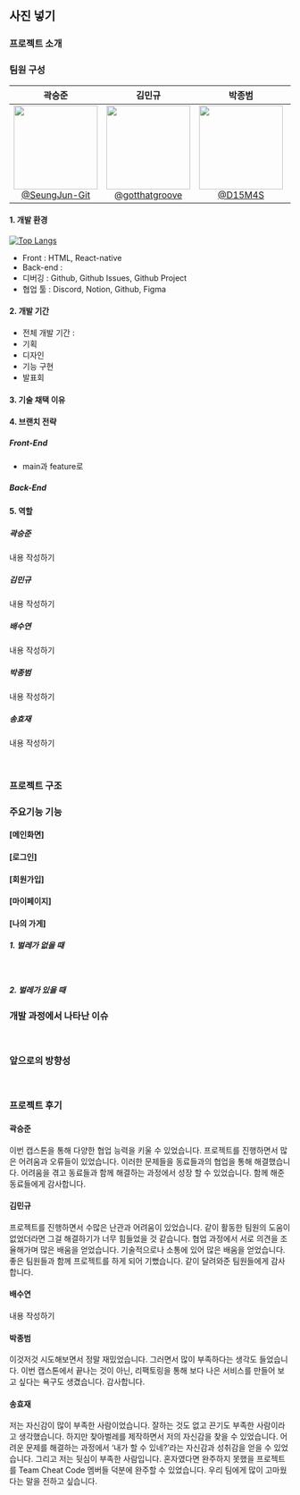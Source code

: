 ## 사진 넣기 

### 프로젝트 소개

### 팀원 구성
<div align="center">

| **곽승준** | **김민규** | **박종범** | **배수연** | **송효재** |
| :------: |  :------: | :------: | :------: | :------: |
| [<img src="https://github.com/HSU-CheatCode/FindBug-Frontend/assets/114335932/e70eeca6-d766-430c-98df-98f05063286f" height=150 width=150> <br/> @SeungJun-Git](https://github.com/SeungJun-Git) | [<img src="https://github.com/HSU-CheatCode/FindBug-Frontend/assets/114335932/64fce2f6-8420-499a-8d6e-06389b6a262e" height=150 width=150> <br/> @gotthatgroove](https://github.com/gotthatgroove) | [<img src="https://github.com/HSU-CheatCode/FindBug-Frontend/assets/114335932/7412f038-b05f-4c79-a670-a70fcfbbae40" height=150 width=150> <br/> @D15M4S](https://github.com/D15M4S) | [<img src="https://github.com/HSU-CheatCode/FindBug-Frontend/assets/114335932/cfce3a57-43b0-4432-a4b4-9ecf51b8cc0e" height=150 width=150> <br/> @BaeSuYeonee](https://github.com/BaeSuYeonee) | [<img src="https://github.com/HSU-CheatCode/FindBug-Frontend/assets/114335932/1f0d2091-79f7-48b6-9561-cd9ea98b150e" height=150 width=150> <br/> @lanapi](https://github.com/lanapi) |

</div>

#### 1. 개발 환경
[![Top Langs](https://github-readme-stats.vercel.app/api/top-langs/?username=anuraghazra&layout=compact)](https://github.com/anuraghazra/github-readme-stats)
- Front : HTML, React-native
- Back-end :
- 디버깅 : Github, Github Issues, Github Project
- 협업 툴 : Discord, Notion, Github, Figma

#### 2. 개발 기간
- 전체 개발 기간 : 
- 기획
- 디자인
- 기능 구현
- 발표회

#### 3. 기술 채택 이유

#### 4. 브랜치 전략
##### Front-End
- main과 feature로
  
##### Back-End


#### 5. 역할

##### 곽승준
내용 작성하기
<br>

##### 김민규
내용 작성하기
<br>

##### 배수연
내용 작성하기
<br>

##### 박종범
내용 작성하기
<br>

##### 송효재
내용 작성하기

<br>

### 프로젝트 구조

### 주요기능 기능
#### [메인화면]

#### [로그인]

#### [회원가입]

#### [마이페이지] 

#### [나의 가게]
##### 1. 벌레가 없을 때

<br>

##### 2. 벌레가 있을 때


### 개발 과정에서 나타난 이슈

<br>

### 앞으로의 방향성 

<br>


### 프로젝트 후기
#### 곽승준
이번 캡스톤을 통해 다양한 협업 능력을 키울 수 있었습니다. 프로젝트를 진행하면서 많은 어려움과 오류들이 있었습니다. 이러한 문제들을 동료들과의 협업을 통해 해결했습니다. 어려움을 겪고 동료들과 함께 해결하는 과정에서 성장 할 수 있었습니다. 함께 해준 동료들에게 감사합니다.
<br>

#### 김민규
프로젝트를 진행하면서 수많은 난관과 어려움이 있었습니다. 같이 활동한 팀원의 도움이 없었더라면 그걸 해결하기가 너무 힘들었을 것 같습니다. 협업 과정에서 서로 의견을 조율해가며 많은 배움을 얻었습니다.  기술적으로나 소통에 있어 많은 배움을 얻었습니다. 좋은 팀원들과 함께 프로젝트를 하게 되어 기뻤습니다. 같이 달려와준 팀원들에게 감사합니다.
<br>

#### 배수연
내용 작성하기
<br>

#### 박종범
이것저것 시도해보면서 정말 재밌었습니다. 그러면서 많이 부족하다는 생각도 들었습니다. 이번 캡스톤에서 끝나는 것이 아닌, 리팩토링을 통해 보다 나은 서비스를 만들어 보고 싶다는 욕구도 생겼습니다. 감사합니다.
<br>

#### 송효재
저는 자신감이 많이 부족한 사람이었습니다. 잘하는 것도 없고 끈기도 부족한 사람이라고 생각했습니다. 하지만 찾아벌레를 제작하면서 저의 자신감을 찾을 수 있었습니다. 어려운 문제를 해결하는 과정에서 ‘내가 할 수 있네?’라는 자신감과 성취감을 얻을 수 있었습니다. 그리고 저는 뒷심이 부족한 사람입니다. 혼자였다면 완주하지 못했을 프로젝트를 Team Cheat Code 멤버들 덕분에 완주할 수 있었습니다. 우리 팀에게 많이 고마웠다는 말을 전하고 싶습니다.
<br>
